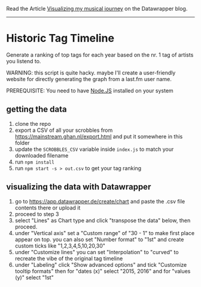 Read the Article [Visualizing my musical journey](https://blog.datawrapper.de/musical-genre-timeline/) on the Datawrapper blog.

---

# Historic Tag Timeline

Generate a ranking of top tags for each year based on the nr. 1 tag of artists you listend to.

WARNING: this script is quite hacky. maybe I'll create a user-friendly website for directly generating the graph from a last.fm user name.

PREREQUISITE: You need to have [Node.JS](https://nodejs.org/) installed on your system

## getting the data

1. clone the repo
1. export a CSV of all your scrobbles from https://mainstream.ghan.nl/export.html and put it somewhere in this folder
1. update the `SCROBBLES_CSV` variable inside `index.js` to match your downloaded filename
1. run `npm install`
1. run `npm start -s > out.csv` to get your tag ranking

## visualizing the data with Datawrapper

1. go to https://app.datawrapper.de/create/chart and paste the .csv file contents there or upload it
1. proceed to step 3
1. select "Lines" as Chart type and click "transpose the data" below, then proceed.
1. under "Vertical axis" set a "Custom range" of "30 - 1" to make first place appear on top. you can also set "Number format" to "1st" and create custom ticks like "1,2,3,4,5,10,20,30"
1. under "Customize lines" you can set "Interpolation" to "curved" to recreate the vibe of the original tag timeline
1. under "Labeling" click "Show advanced options" and tick "Customize tooltip formats" then for "dates (x)" select "2015, 2016" and for "values (y)" select "1st"
